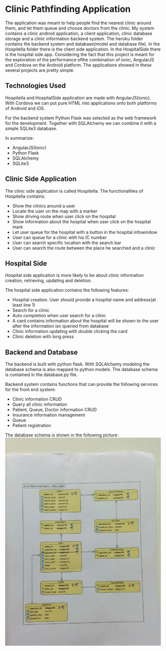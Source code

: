 # Clinic Pathfinding Application

The application was meant to help people find the nearest clinic around them, and let them queue and choose doctors from the clinic. My system contains a clinic android application, a client application, clinic database storage and a clinic information backend system. The heroku folder contains the backend system and database(model and database file). In the Hospitella folder there is the client side application. In the HospitalSide there is the hospital side app. Considering the fact that this project is meant for the exploration of the performance ofthe combination of ionic, AngularJS and Cordova on the Android platform. The applications showed in these several projects are pretty simple.

## Technologies Used

Hospitella and HospitalSide application are made with AngularJS(ionic). With Cordova we can put pure HTML into applications onto both platforms of Android and iOS. 

For the backend system Python Flask was selected as the web framework for the development. Together with SQLAlchemy we can combine it with a simple SQLite3 database. 

In summarize:
- AngularJS(Ionic)
- Python Flask
- SQLAlchemy
- SQLite3

## Clinic Side Application

The clinic side application is called Hospitella. The functionalities of Hospitella contains:
- Show the clinics around a user
- Locate the user on the map with a marker
- Show driving route when user click on the hospital
- Show information about the hospital when user click on the hospital mark
- Let user queue for the hospital with a button in the hospital infowindow
- User can queue for a clinic with his IC number
- User can search specific location with the search bar
- User can search the route between the place he searched and a clinic

## Hospital Side

Hospital side application is more likely to be about clinic information creation, retrieving, updating and deletion. 

The hospital side application contains the following features:
- Hospital creation. User should provide a hospital name and address(at least line 1)
- Search for a clinic
- Auto completion when user search for a clinic
- A card contains information about the hospital will be shown to the user after the information isn queried from database
- Clinic information updating with double clicking the card
- Clinic deletion with long press

## Backend and Database

The backend is built with python flask. With SQLAlchemy modeling the database schema is also mapped to python models. 
The database schema is contained in the database.py file. 

Backend system contains functions that can provide the following services for the front end system:
- Clinic information CRUD
- Query all clinic information
- Patient, Queue, Doctor information CRUD
- Insurance information management
- Queue
- Patient registration

The database schema is shown in the following picture:
![alt tag](https://github.com/andyafter/Doc-Here/blob/master/1.jpg)
